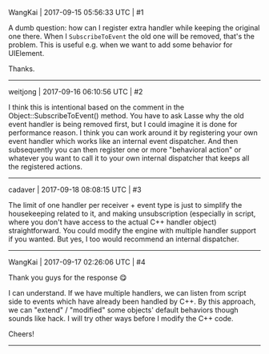 WangKai | 2017-09-15 05:56:33 UTC | #1

A dumb question: how can I register extra handler while keeping the original one there.
When I `SubscribeToEvent` the old one will be removed, that's the problem.
This is useful e.g. when we want to add some behavior for UIElement.

Thanks.

-------------------------

weitjong | 2017-09-16 06:10:56 UTC | #2

I think this is intentional based on the comment in the Object::SubscribeToEvent() method. You have to ask Lasse why the old event handler is being removed first, but I could imagine it is done for performance reason. I think you can work around it by registering your own event handler which works like an internal event dispatcher. And then subsequently you can then register one or more "behavioral action" or whatever you want to call it to your own internal dispatcher that keeps all the registered actions.

-------------------------

cadaver | 2017-09-18 08:08:15 UTC | #3

The limit of one handler per receiver + event type is just to simplify the housekeeping related to it, and making unsubscription (especially in script, where you don't have access to the actual C++ handler object) straightforward. You could modify the engine with multiple handler support if you wanted. But yes, I too would recommend an internal dispatcher.

-------------------------

WangKai | 2017-09-17 02:26:06 UTC | #4

Thank you guys for the response :yum:

I can understand. If we have multiple handlers, we can listen from script side to events which have already been handled by C++. By this approach, we can "extend" / "modified" some objects' default behaviors though sounds like hack. I will try other ways before I modify the C++ code.

Cheers!

-------------------------


